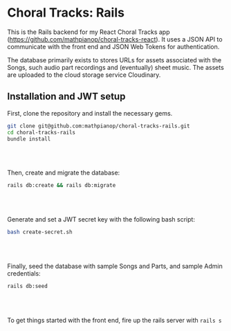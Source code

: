 # Choral Tracks: Rails

This is the Rails backend for my React Choral Tracks app (https://github.com/mathpianop/choral-tracks-react). It uses a JSON API to communicate with the front end and JSON Web Tokens for authentication.

The database primarily exists to stores URLs for assets associated with the Songs, such audio part recordings and (eventually) sheet music. The assets are uploaded to the cloud storage service Cloudinary.

## Installation and JWT setup

First, clone the repository and install the necessary gems.

```bash
git clone git@github.com:mathpianop/choral-tracks-rails.git
cd choral-tracks-rails
bundle install
```
<br>
<br>

Then, create and migrate the database:

```bash
rails db:create && rails db:migrate
```
<br>
<br>

Generate and set a JWT secret key with the following bash script:

```bash
bash create-secret.sh
```
<br>
<br>

Finally, seed the database with sample Songs and Parts, and sample Admin credentials:
```bash
rails db:seed
```
<br>
<br>

To get things started with the front end, fire up the rails server with `rails s`